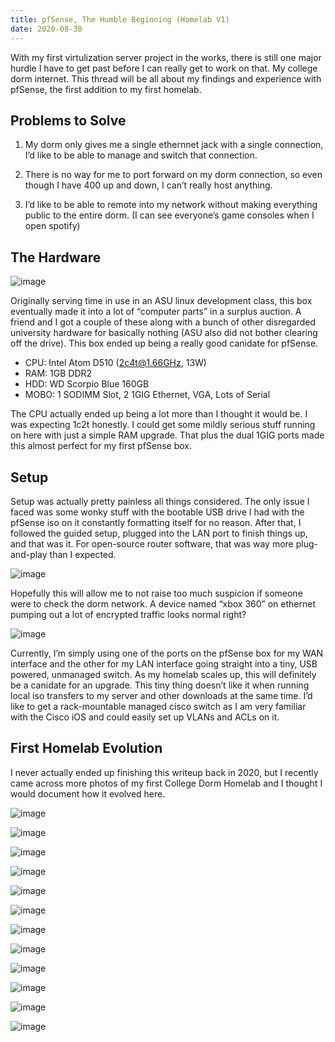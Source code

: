 ```yaml
---
title: pfSense, The Humble Beginning (Homelab V1)
date: 2020-08-30
---
```


With my first virtulization server project in the works, there is still one major hurdle I have to get past before I can really get to work on that. My college dorm internet. This thread will be all about my findings and experience with pfSense, the first addition to my first homelab.

## Problems to Solve

1. My dorm only gives me a single ethernnet jack with a single connection, I’d like to be able to manage and switch that connection.

1. There is no way for me to port forward on my dorm connection, so even though I have 400 up and down, I can’t really host anything.

1. I’d like to be able to remote into my network without making everything public to the entire dorm. (I can see everyone’s game consoles when I open spotify)

## The Hardware

![image](hardware.jpg)

Originally serving time in use in an ASU linux development class, this box eventually made it into a lot of “computer parts” in a surplus auction. A friend and I got a couple of these along with a bunch of other disregarded university hardware for basically nothing (ASU also did not bother clearing off the drive). This box ended up being a really good canidate for pfSense.

- CPU: Intel Atom D510 (2c4t@1.66GHz, 13W)
- RAM: 1GB DDR2
- HDD: WD Scorpio Blue 160GB
- MOBO: 1 SODIMM Slot, 2 1GIG Ethernet, VGA, Lots of Serial

The CPU actually ended up being a lot more than I thought it would be. I was expecting 1c2t honestly. I could get some mildly serious stuff running on here with just a simple RAM upgrade. That plus the dual 1GIG ports made this almost perfect for my first pfSense box.

## Setup

Setup was actually pretty painless all things considered. The only issue I faced was some wonky stuff with the bootable USB drive I had with the pfSense iso on it constantly formatting itself for no reason. After that, I followed the guided setup, plugged into the LAN port to finish things up, and that was it. For open-source router software, that was way more plug-and-play than I expected.

![image](pfsense-blending-in.png)

Hopefully this will allow me to not raise too much suspicion if someone were to check the dorm network. A device named “xbox 360” on ethernet pumping out a lot of encrypted traffic looks normal right?

![image](pfsense-switch.jpg)

Currently, I’m simply using one of the ports on the pfSense box for my WAN interface and the other for my LAN interface going straight into a tiny, USB powered, unmanaged switch. As my homelab scales up, this will definitely be a canidate for an upgrade. This tiny thing doesn’t like it when running local iso transfers to my server and other downloads at the same time. I’d like to get a rack-mountable managed cisco switch as I am very familiar with the Cisco iOS and could easily set up VLANs and ACLs on it.

## First Homelab Evolution

I never actually ended up finishing this writeup back in 2020, but I recently came across more photos of my first College Dorm Homelab and I thought I would document how it evolved here.

![image](pfsense-setup.jpg "Shortly after first setting up my pfSense router and hooking it up *only* to my gaming PC.")

![image](proxmox-build.jpg "Then I got in the ebay parts for my first Proxmox server, that I threw into come massive consumer PC case.")

![image](cores.jpg "Getting your first enterprise hardware is such a fun moment, I thought it was *so cool* how many cores I had.")

![image](first-homelab.jpg "Then I stuffed it all into the corner of my dorm. That small-form-factor gaming PC build wasn't making a whole bunch of sense at this point.")

![image](first-vm.png "Homelabbers first VMs")

![image](plex.png "Naturally, the first thing I did was spin up an OpenVPN Cloud tunnel so that I could watch Plex on my laptop during my campus job.")

![image](first-rackmount-case.jpg "Then I got my first rackmount case and moved everything from my Proxmox server over. Notice how the back doesn't close all the way :)")

![image](rack-case-inside.jpg "It definitely wasn't the nicest thing I've ever built.")

![image](gpu-time.jpg "Soon I came up with the amazing idea that the power in my dorm was free, so I could start bitcoin mining on a Windows VM.")

![image](networking.jpg "That poor usb-powered ethernet switch was starting to bottleneck me, so I finally got the long needed networking upgrade the lab needed. Now I had my own Wi-Fi network I could connect my phone and laptop to so I could access my lab from those devices without a VPN. I actually still use this switch to this day, mounted to the ceiling of my garage to power my IP Cameras.")

![image](old-unifi-ui.png "Check out that old Unifi UI")

![image](storage-for-days.jpg "Then, it was time for another server, and boy did she have drive bays")
